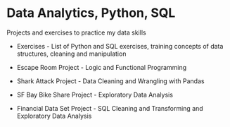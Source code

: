 # Data Analytics, Python, SQL 
Projects and exercises to practice my data skills

- Exercises - List of Python and SQL exercises, training concepts of data structures, cleaning and manipulation

- Escape Room Project - Logic and Functional Programming 

- Shark Attack Project - Data Cleaning and Wrangling with Pandas 

- SF Bay Bike Share Project - Exploratory Data Analysis 

- Financial Data Set Project - SQL Cleaning and Transforming and Exploratory Data Analysis
